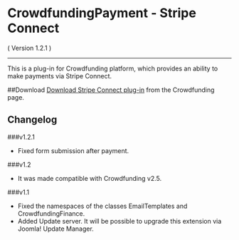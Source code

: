 CrowdfundingPayment - Stripe Connect
==========================
( Version 1.2.1 )
- - -

This is a plug-in for Crowdfunding platform, which provides an ability to make payments via Stripe Connect.

##Download
[Download Stripe Connect plug-in](http://itprism.com/free-joomla-extensions/ecommerce-gamification/crowdfunding-collective-raising-capital) from the Crowdfunding page.

Changelog
---------

###v1.2.1
* Fixed form submission after payment.

###v1.2
* It was made compatible with Crowdfunding v2.5.

###v1.1
* Fixed the namespaces of the classes EmailTemplates and CrowdfundingFinance.
* Added Update server. It will be possible to upgrade this extension via Joomla! Update Manager.